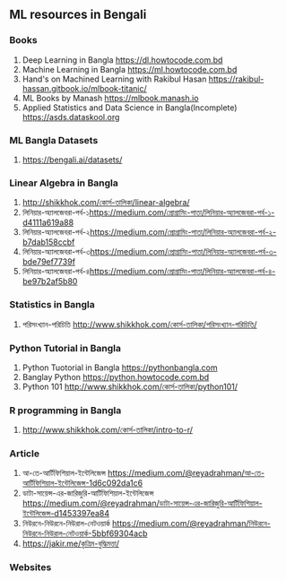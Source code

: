 ## ML resources in Bengali

### Books
 1. Deep Learning in Bangla <https://dl.howtocode.com.bd>
 2. Machine Learning in Bangla <https://ml.howtocode.com.bd>
 3. Hand's on Machined Learning with Rakibul Hasan <https://rakibul-hassan.gitbook.io/mlbook-titanic/>
 4. ML Books by Manash <https://mlbook.manash.io>
 5. Applied Statistics and Data Science in Bangla(Incomplete) <https://asds.dataskool.org>

### ML Bangla Datasets
 1. https://bengali.ai/datasets/

### Linear Algebra in Bangla
 1. <http://shikkhok.com/কোর্স-তালিকা/linear-algebra/>
 2. লিনিয়ার-অ্যালজেবরা-পর্ব-১<https://medium.com/প্রোগ্রামিং-পাতা/লিনিয়ার-অ্যালজেবরা-পর্ব-১-d4111a619a88>
 3. লিনিয়ার-অ্যালজেবরা-পর্ব-২<https://medium.com/প্রোগ্রামিং-পাতা/লিনিয়ার-অ্যালজেবরা-পর্ব-২-b7dab158ccbf>
 4. লিনিয়ার-অ্যালজেবরা-পর্ব-৩<https://medium.com/প্রোগ্রামিং-পাতা/লিনিয়ার-অ্যালজেবরা-পর্ব-৩-bde79ef7739f>
 5. লিনিয়ার-অ্যালজেবরা-পর্ব-৪<https://medium.com/প্রোগ্রামিং-পাতা/লিনিয়ার-অ্যালজেবরা-পর্ব-৪-be97b2af5b80>

### Statistics in Bangla
1. পরিসংখ্যান-পরিচিতি <http://www.shikkhok.com/কোর্স-তালিকা/পরিসংখ্যান-পরিচিতি/>

### Python Tutorial in Bangla 
 1. Python Tuotorial in Bangla <https://pythonbangla.com>
 2. Banglay Python <https://python.howtocode.com.bd>
 3. Python 101 <http://www.shikkhok.com/কোর্স-তালিকা/python101/>

### R programming in Bangla
1. <http://www.shikkhok.com/কোর্স-তালিকা/intro-to-r/>

### Article
1. আ-তে-আর্টিফিশিয়াল-ইন্টেলিজেন্স <https://medium.com/@reyadrahman/আ-তে-আর্টিফিশিয়াল-ইন্টেলিজেন্স-1d6c092da1c6>
2. ডাটা-সায়েন্স-এর-জারিজুরি-আর্টিফিশিয়াল-ইন্টেলিজেন্স <https://medium.com/@reyadrahman/ডাটা-সায়েন্স-এর-জারিজুরি-আর্টিফিশিয়াল-ইন্টেলিজেন্স-d1453397ea84>
3. নিউরনে-নিউরনে-নিউরাল-নেটওয়ার্ক <https://medium.com/@reyadrahman/নিউরনে-নিউরনে-নিউরাল-নেটওয়ার্ক-5bbf69304acb>
4. <https://jakir.me/কৃত্রিম-বুদ্ধিমত্তা/>

### Websites
